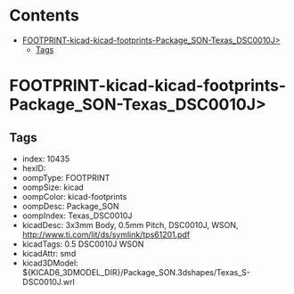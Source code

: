 



Contents
========

* [FOOTPRINT-kicad-kicad-footprints-Package_SON-Texas_DSC0010J>](#footprint-kicad-kicad-footprints-package_son-texas_dsc0010j)
	* [Tags](#tags)

# FOOTPRINT-kicad-kicad-footprints-Package_SON-Texas_DSC0010J>

## Tags

- index: 10435
- hexID: 
- oompType: FOOTPRINT
- oompSize: kicad
- oompColor: kicad-footprints
- oompDesc: Package_SON
- oompIndex: Texas_DSC0010J
- kicadDesc: 3x3mm Body, 0.5mm Pitch, DSC0010J, WSON, http://www.ti.com/lit/ds/symlink/tps61201.pdf
- kicadTags: 0.5 DSC0010J WSON
- kicadAttr: smd
- kicad3DModel: ${KICAD6_3DMODEL_DIR}/Package_SON.3dshapes/Texas_S-DSC0010J.wrl

